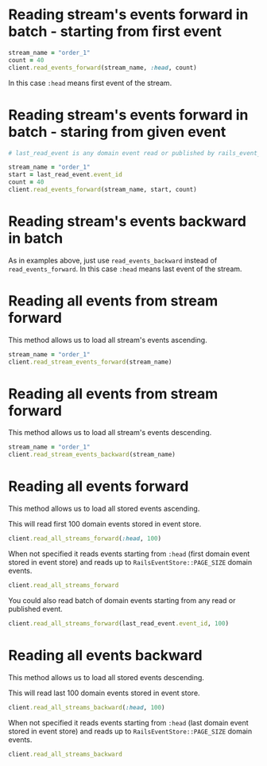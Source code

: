 # Reading stream's events forward in batch - starting from first event

```ruby
stream_name = "order_1"
count = 40
client.read_events_forward(stream_name, :head, count)
```

In this case `:head` means first event of the stream.

# Reading stream's events forward in batch - staring from given event

```ruby
# last_read_event is any domain event read or published by rails_event_store

stream_name = "order_1"
start = last_read_event.event_id
count = 40
client.read_events_forward(stream_name, start, count)
```

# Reading stream's events backward in batch

As in examples above, just use `read_events_backward` instead of `read_events_forward`.
In this case `:head` means last event of the stream.

# Reading all events from stream forward

This method allows us to load all stream's events ascending.

```ruby
stream_name = "order_1"
client.read_stream_events_forward(stream_name)
```

# Reading all events from stream forward

This method allows us to load all stream's events descending.

```ruby
stream_name = "order_1"
client.read_stream_events_backward(stream_name)
```

# Reading all events forward

This method allows us to load all stored events ascending.

This will read first 100 domain events stored in event store.

```ruby
client.read_all_streams_forward(:head, 100)
```

When not specified it reads events starting from `:head` (first domain event
stored in event store) and reads up to `RailsEventStore::PAGE_SIZE`
domain events.

```ruby
client.read_all_streams_forward
```

You could also read batch of domain events starting from any read or published event.

```ruby
client.read_all_streams_forward(last_read_event.event_id, 100)
```

# Reading all events backward

This method allows us to load all stored events descending.

This will read last 100 domain events stored in event store.
```ruby
client.read_all_streams_backward(:head, 100)
```

When not specified it reads events starting from `:head` (last domain event
stored in event store) and reads up to `RailsEventStore::PAGE_SIZE`
domain events.

```ruby
client.read_all_streams_backward
```
